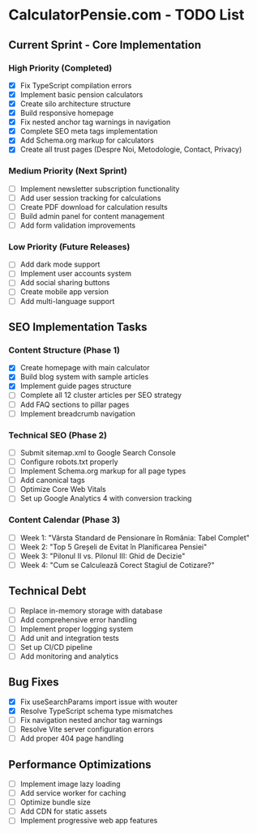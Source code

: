 # CalculatorPensie.com - TODO List

## Current Sprint - Core Implementation
### High Priority (Completed)
- [x] Fix TypeScript compilation errors
- [x] Implement basic pension calculators
- [x] Create silo architecture structure
- [x] Build responsive homepage
- [x] Fix nested anchor tag warnings in navigation
- [x] Complete SEO meta tags implementation
- [x] Add Schema.org markup for calculators
- [x] Create all trust pages (Despre Noi, Metodologie, Contact, Privacy)

### Medium Priority (Next Sprint)
- [ ] Implement newsletter subscription functionality
- [ ] Add user session tracking for calculations
- [ ] Create PDF download for calculation results
- [ ] Build admin panel for content management
- [ ] Add form validation improvements

### Low Priority (Future Releases)
- [ ] Add dark mode support
- [ ] Implement user accounts system
- [ ] Add social sharing buttons
- [ ] Create mobile app version
- [ ] Add multi-language support

## SEO Implementation Tasks
### Content Structure (Phase 1)
- [x] Create homepage with main calculator
- [x] Build blog system with sample articles
- [x] Implement guide pages structure
- [ ] Complete all 12 cluster articles per SEO strategy
- [ ] Add FAQ sections to pillar pages
- [ ] Implement breadcrumb navigation

### Technical SEO (Phase 2)
- [ ] Submit sitemap.xml to Google Search Console
- [ ] Configure robots.txt properly
- [ ] Implement Schema.org markup for all page types
- [ ] Add canonical tags
- [ ] Optimize Core Web Vitals
- [ ] Set up Google Analytics 4 with conversion tracking

### Content Calendar (Phase 3)
- [ ] Week 1: "Vârsta Standard de Pensionare în România: Tabel Complet"
- [ ] Week 2: "Top 5 Greșeli de Evitat în Planificarea Pensiei" 
- [ ] Week 3: "Pilonul II vs. Pilonul III: Ghid de Decizie"
- [ ] Week 4: "Cum se Calculează Corect Stagiul de Cotizare?"

## Technical Debt
- [ ] Replace in-memory storage with database
- [ ] Add comprehensive error handling
- [ ] Implement proper logging system
- [ ] Add unit and integration tests
- [ ] Set up CI/CD pipeline
- [ ] Add monitoring and analytics

## Bug Fixes
- [x] Fix useSearchParams import issue with wouter
- [x] Resolve TypeScript schema type mismatches
- [ ] Fix navigation nested anchor tag warnings
- [ ] Resolve Vite server configuration errors
- [ ] Add proper 404 page handling

## Performance Optimizations
- [ ] Implement image lazy loading
- [ ] Add service worker for caching
- [ ] Optimize bundle size
- [ ] Add CDN for static assets
- [ ] Implement progressive web app features